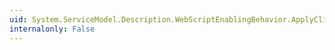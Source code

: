```yaml
---
uid: System.ServiceModel.Description.WebScriptEnablingBehavior.ApplyClientBehavior(System.ServiceModel.Description.ServiceEndpoint,System.ServiceModel.Dispatcher.ClientRuntime)
internalonly: False
---
```

